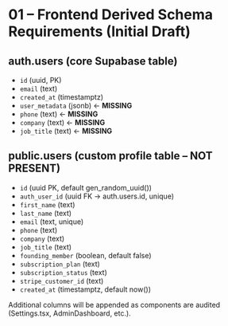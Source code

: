 # 01 – Frontend Derived Schema Requirements (Initial Draft)
 
## auth.users (core Supabase table)
- `id` (uuid, PK)
- `email` (text)
- `created_at` (timestamptz)
- `user_metadata` (jsonb)   ← **MISSING**
- `phone` (text)             ← **MISSING**
- `company` (text)           ← **MISSING**
- `job_title` (text)         ← **MISSING**
 
## public.users (custom profile table – NOT PRESENT)
- `id` (uuid PK, default gen_random_uuid())
- `auth_user_id` (uuid FK → auth.users.id, unique)
- `first_name` (text)
- `last_name` (text)
- `email` (text, unique)
- `phone` (text)
- `company` (text)
- `job_title` (text)
- `founding_member` (boolean, default false)
- `subscription_plan` (text)
- `subscription_status` (text)
- `stripe_customer_id` (text)
- `created_at` (timestamptz, default now())

Additional columns will be appended as components are audited (Settings.tsx, AdminDashboard, etc.).
